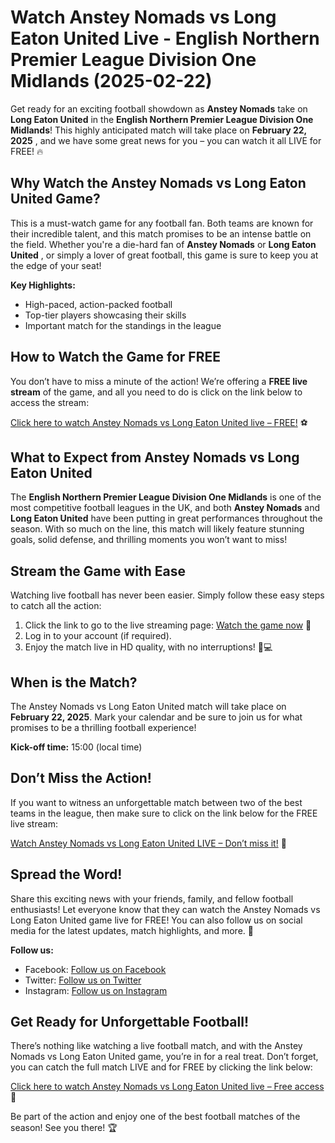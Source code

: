 # Watch Anstey Nomads vs Long Eaton United Live - English Northern Premier League Division One Midlands (2025-02-22)

Get ready for an exciting football showdown as **Anstey Nomads** take on **Long Eaton United** in the **English Northern Premier League Division One Midlands**! This highly anticipated match will take place on **February 22, 2025** , and we have some great news for you – you can watch it all LIVE for FREE! 🔥

## Why Watch the Anstey Nomads vs Long Eaton United Game?

This is a must-watch game for any football fan. Both teams are known for their incredible talent, and this match promises to be an intense battle on the field. Whether you're a die-hard fan of **Anstey Nomads** or **Long Eaton United** , or simply a lover of great football, this game is sure to keep you at the edge of your seat!

**Key Highlights:**

- High-paced, action-packed football
- Top-tier players showcasing their skills
- Important match for the standings in the league

## How to Watch the Game for FREE

You don’t have to miss a minute of the action! We’re offering a **FREE live stream** of the game, and all you need to do is click on the link below to access the stream:

[Click here to watch Anstey Nomads vs Long Eaton United live – FREE!](https://tinyurl.com/livestreamfreeo?st=Anstey+Nomads+vs+Long+Eaton+United&si=gh) ⚽

## What to Expect from Anstey Nomads vs Long Eaton United

The **English Northern Premier League Division One Midlands** is one of the most competitive football leagues in the UK, and both **Anstey Nomads** and **Long Eaton United** have been putting in great performances throughout the season. With so much on the line, this match will likely feature stunning goals, solid defense, and thrilling moments you won’t want to miss!

## Stream the Game with Ease

Watching live football has never been easier. Simply follow these easy steps to catch all the action:

1. Click the link to go to the live streaming page: [Watch the game now](https://tinyurl.com/livestreamfreeo?st=Anstey+Nomads+vs+Long+Eaton+United&si=gh) 🎥
2. Log in to your account (if required).
3. Enjoy the match live in HD quality, with no interruptions! 📱💻

## When is the Match?

The Anstey Nomads vs Long Eaton United match will take place on **February 22, 2025**. Mark your calendar and be sure to join us for what promises to be a thrilling football experience!

**Kick-off time:** 15:00 (local time)

## Don’t Miss the Action!

If you want to witness an unforgettable match between two of the best teams in the league, then make sure to click on the link below for the FREE live stream:

[Watch Anstey Nomads vs Long Eaton United LIVE – Don’t miss it!](https://tinyurl.com/livestreamfreeo?st=Anstey+Nomads+vs+Long+Eaton+United&si=gh) 🚨

## Spread the Word!

Share this exciting news with your friends, family, and fellow football enthusiasts! Let everyone know that they can watch the Anstey Nomads vs Long Eaton United game live for FREE! You can also follow us on social media for the latest updates, match highlights, and more. 📲

**Follow us:**

- Facebook: [Follow us on Facebook](https://tinyurl.com/livestreamfreeo?st=Anstey+Nomads+vs+Long+Eaton+United&si=gh)
- Twitter: [Follow us on Twitter](https://tinyurl.com/livestreamfreeo?st=Anstey+Nomads+vs+Long+Eaton+United&si=gh)
- Instagram: [Follow us on Instagram](https://tinyurl.com/livestreamfreeo?st=Anstey+Nomads+vs+Long+Eaton+United&si=gh)

## Get Ready for Unforgettable Football!

There’s nothing like watching a live football match, and with the Anstey Nomads vs Long Eaton United game, you’re in for a real treat. Don’t forget, you can catch the full match LIVE and for FREE by clicking the link below:

[Click here to watch Anstey Nomads vs Long Eaton United live – Free access](https://tinyurl.com/livestreamfreeo?st=Anstey+Nomads+vs+Long+Eaton+United&si=gh) 🎉

Be part of the action and enjoy one of the best football matches of the season! See you there! 🏆
